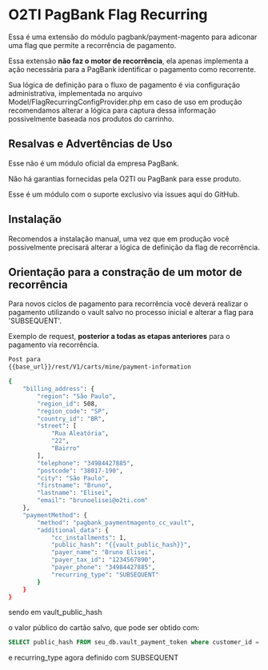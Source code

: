 # O2TI PagBank Flag Recurring

Essa é uma extensão do módulo pagbank/payment-magento para adiconar uma flag que permite a recorrência de pagamento.

Essa extensão **não faz o motor de recorrência**, ela apenas implementa a ação necessária para a PagBank identificar o pagamento como recorrente.

Sua lógica de definição para o fluxo de pagamento é via configuração administrativa, implementada no arquivo Model/FlagRecurringConfigProvider.php em caso de uso em produção recomendamos alterar a lógica para captura dessa informação possivelmente baseada nos produtos do carrinho.

## Resalvas e Advertências de Uso

Esse não é um módulo oficial da empresa PagBank.

Não há garantias fornecidas pela O2TI ou PagBank para esse produto.

Esse é um módulo com o suporte exclusivo via issues aqui do GitHub.

## Instalação

Recomendos a instalação manual, uma vez que em produção você possivelmente precisará alterar a lógica de definição da flag de recorrência.

## Orientação para a constração de um motor de recorrência

Para novos ciclos de pagamento para recorrência você deverá realizar o pagamento utilizando o vault salvo no processo inicial e alterar a flag para 'SUBSEQUENT'.

Exemplo de request, **posterior a todas as etapas anteriores** para o pagamento via recorrência.

```bash
Post para
{{base_url}}/rest/V1/carts/mine/payment-information

{
    "billing_address": {
        "region": "São Paulo",
        "region_id": 508,
        "region_code": "SP",
        "country_id": "BR",
        "street": [
            "Rua Aleatória",
            "22",
            "Bairro"
        ],
        "telephone": "34984427885",
        "postcode": "38017-190",
        "city": "São Paulo",
        "firstname": "Bruno",
        "lastname": "Elisei",
        "email": "brunoelisei@o2ti.com"
    },
    "paymentMethod": {
        "method": "pagbank_paymentmagento_cc_vault",
        "additional_data": {
            "cc_installments": 1,
            "public_hash": "{{vault_public_hash}}",
            "payer_name": "Bruno Elisei",
            "payer_tax_id": "1234567890",
            "payer_phone": "34984427885",
            "recurring_type": "SUBSEQUENT"
        }
    }
}
```
sendo em vault_public_hash

o valor público do cartão salvo, que pode ser obtido com:

```sql
SELECT public_hash FROM seu_db.vault_payment_token where customer_id = 2;
```

e recurring_type agora definido com SUBSEQUENT